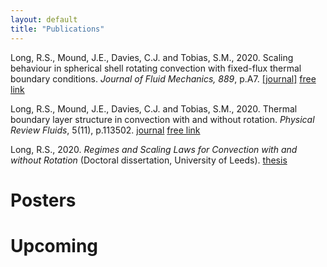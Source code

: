 ```yaml
---
layout: default
title: "Publications"
---
```


Long, R.S., Mound, J.E., Davies, C.J. and Tobias, S.M., 2020. Scaling behaviour in spherical shell rotating convection with fixed-flux thermal boundary conditions. _Journal of Fluid Mechanics, 889_, p.A7. [\[journal\]](https://www.cambridge.org/core/journals/journal-of-fluid-mechanics/article/abs/scaling-behaviour-in-spherical-shell-rotating-convection-with-fixedflux-thermal-boundary-conditions/3814D98FFAD6DF668330CCAD11F73785) [free link](https://eprints.whiterose.ac.uk/155596/1/main.pdf)

Long, R.S., Mound, J.E., Davies, C.J. and Tobias, S.M., 2020. Thermal boundary layer structure in convection with and without rotation. _Physical Review Fluids_, 5(11), p.113502. [journal](https://journals.aps.org/prfluids/abstract/10.1103/PhysRevFluids.5.113502) [free link](https://eprints.whiterose.ac.uk/168188/7/PhysRevFluids.5.113502.pdf)

Long, R.S., 2020. 
_Regimes and Scaling Laws for Convection with and without Rotation_ (Doctoral dissertation, University of Leeds). [thesis](https://etheses.whiterose.ac.uk/28603/2/Long_COMPUTING_thesis.pdf)

# Posters

# Upcoming
